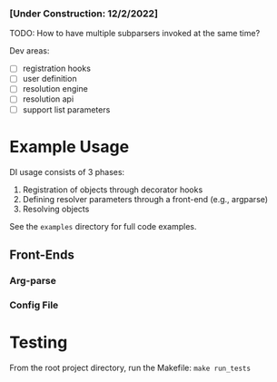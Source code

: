 ### [Under Construction: 12/2/2022]

TODO: How to have multiple subparsers invoked at the same time?

Dev areas:
- [ ] registration hooks
- [ ] user definition
- [ ] resolution engine
- [ ] resolution api
- [ ] support list parameters

# Example Usage

DI usage consists of 3 phases:
1. Registration of objects through decorator hooks
2. Defining resolver parameters through a front-end (e.g., argparse)
3. Resolving objects

See the `examples` directory for full code examples.


## Front-Ends
### Arg-parse
### Config File

# Testing
From the root project directory, run the Makefile: `make run_tests`